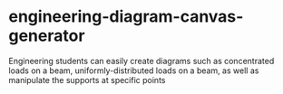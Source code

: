 # engineering-diagram-canvas-generator
Engineering students can easily create diagrams such as concentrated loads on a beam, uniformly-distributed loads on a beam, as well as manipulate the supports at specific points

